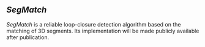 ## *SegMatch*

*SegMatch* is a reliable loop-closure detection algorithm based on the matching of 3D segments. Its implementation will be made publicly available after publication.
